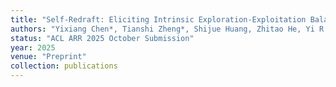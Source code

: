 ```yaml
---
title: "Self-Redraft: Eliciting Intrinsic Exploration-Exploitation Balance in Test-Time Scaling for Code Generation"
authors: "Yixiang Chen*, Tianshi Zheng*, Shijue Huang, Zhitao He, Yi R. Fung"
status: "ACL ARR 2025 October Submission"
year: 2025
venue: "Preprint"
collection: publications
---
```


